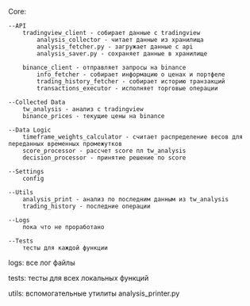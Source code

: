 Core:

    --API
        tradingview_client - собирает данные с tradingview
            analysis_collector - читает данные из хранилища
            analysis_fetcher.py - загружает данные с api
            analysis_saver.py - сохраняет данные в хранилище

        binance_client - отправляет запросы на binance
            info_fetcher - собирает информацию о ценах и портфеле
            trading_history_fetcher - собирает историю транзакций
            transactions_executor - исполняет торговые операции

    --Collected Data
        tw_analysis - анализ с tradingview
        binance_prices - текущие цены на binance
        
    --Data Logic
        timeframe_weights_calculator - считает распределение весов для переданных временных промежутков
        score_processor - рассчет score пл tw_analysis
        decision_processor - принятие решение по score

    --Settings
        config

    --Utils
        analysis_print - анализ по последним данным из tw_analysis
        trading_history - последние операции

    --Logs
        пока что не проработано

    --Tests
        тесты для каждой функции

logs:
    все лог файлы

tests:
    тесты для всех локальных функций

utils:
    вспомогательные утилиты
    analysis_printer.py